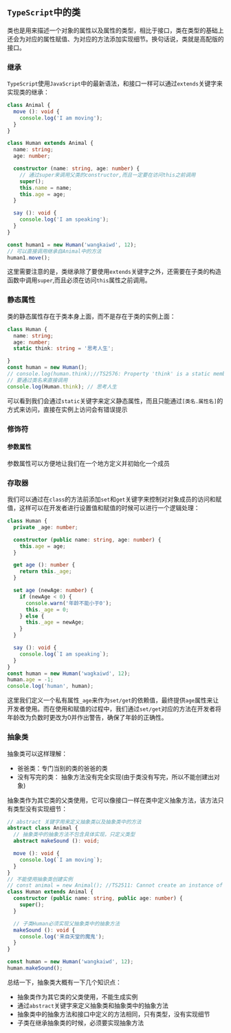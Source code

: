 ## `TypeScript`中的类
类也是用来描述一个对象的属性以及属性的类型，相比于接口，类在类型的基础上还会为对应的属性赋值、为对应的方法添加实现细节。换句话说，类就是高配版的接口。
### 继承
`TypeScript`使用`JavaScript`中的最新语法，和接口一样可以通过`extends`关键字来实现类的继承：  
```typescript
class Animal {
  move (): void {
    console.log('I am moving');
  }
}

class Human extends Animal {
  name: string;
  age: number;

  constructor (name: string, age: number) {
    // 通过super来调用父类的constructor,而且一定要在访问this之前调用
    super();
    this.name = name;
    this.age = age;
  }

  say (): void {
    console.log('I am speaking');
  }
}

const human1 = new Human('wangkaiwd', 12);
// 可以直接调用继承自Animal中的方法
human1.move();
```
这里需要注意的是，类继承除了要使用`extends`关键字之外，还需要在子类的构造函数中调用`super`,而且必须在访问`this`属性之前调用。

### 静态属性
类的静态属性存在于类本身上面，而不是存在于类的实例上面：  
```typescript
class Human {
  name: string;
  age: number;
  static think: string = '思考人生';

}
const human = new Human();
// console.log(human.think);//TS2576: Property 'think' is a static member of type 'Human'
// 要通过类名来直接调用
console.log(Human.think); // 思考人生
```
可以看到我们会通过`static`关键字来定义静态属性，而且只能通过`[类名.属性名]`的方式来访问，直接在实例上访问会有错误提示

### 修饰符

#### 参数属性
参数属性可以方便地让我们在一个地方定义并初始化一个成员

### 存取器
我们可以通过在`class`的方法前添加`set`和`get`关键字来控制对对象成员的访问和赋值，这样可以在开发者进行设置值和赋值的时候可以进行一个逻辑处理：  
```typescript
class Human {
  private _age: number;

  constructor (public name: string, age: number) {
    this.age = age;
  }

  get age (): number {
    return this._age;
  }

  set age (newAge: number) {
    if (newAge < 0) {
      console.warn('年龄不能小于0');
      this._age = 0;
    } else {
      this._age = newAge;
    }
  }

  say (): void {
    console.log(`I am speaking`);
  }
}
const human = new Human('wagkaiwd', 12);
human.age = -1;
console.log('human', human);
```
这里我们定义一个私有属性`_age`来作为`set/get`的依赖值，最终提供`age`属性来让开发者使用。而在使用和赋值的过程中，我们通过`set/get`对应的方法在开发者将年龄改为负数时更改为0并作出警告，确保了年龄的正确性。

### 抽象类
抽象类可以这样理解：  
* 爸爸类：专门当别的类的爸爸的类
* 没有写完的类： 抽象方法没有完全实现(由于类没有写完，所以不能创建出对象)

抽象类作为其它类的父类使用，它可以像接口一样在类中定义抽象方法，该方法只有类型没有实现细节：  
```typescript
// abstract 关键字用来定义抽象类以及抽象类中的方法
abstract class Animal {
  // 抽象类中的抽象方法不包含具体实现，只定义类型
  abstract makeSound (): void;

  move (): void {
    console.log(`I am moving`);
  }
}
// 不能使用抽象类创建实例
// const animal = new Animal(); //TS2511: Cannot create an instance of an abstract class.
class Human extends Animal {
  constructor (public name: string, public age: number) {
    super();
  }

  // 子类Human必须实现父抽象类中的抽象方法
  makeSound (): void {
    console.log('来自天堂的魔鬼');
  }
}

const human = new Human('wangkaiwd', 12);
human.makeSound();
```

总结一下，抽象类大概有一下几个知识点：  
* 抽象类作为其它类的父类使用，不能生成实例
* 通过`abstract`关键字来定义抽象类和抽象类中的抽象方法
* 抽象类中的抽象方法和接口中定义的方法相同，只有类型，没有实现细节
* 子类在继承抽象类的时候，必须要实现抽象方法
